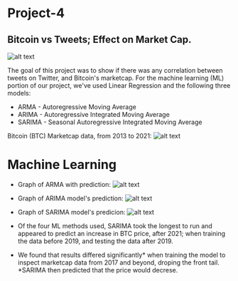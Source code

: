 # Project-4
## Bitcoin vs Tweets; Effect on Market Cap. 

![alt text](https://github.com/agarcia0991/Project-4/blob/master/Resources/pexels-david-mcbee-730564.jpg?raw=true)

The goal of this project was to show if there was any correlation between tweets on Twitter, and Bitcoin's marketcap. For the machine learning (ML) portion of our project, we've used Linear Regression and the following three models:
* ARMA - Autoregressive Moving Average
* ARIMA - Autoregressive Integrated Moving Average
* SARIMA - Seasonal Autoregressive Integrated Moving Average

Bitcoin (BTC) Marketcap data, from 2013 to 2021:
![alt text](https://github.com/agarcia0991/Project-4/blob/master/Images/all_data.PNG?raw=true)

# Machine Learning 

* Graph of ARMA with prediction:
![alt text](https://github.com/agarcia0991/Project-4/blob/master/Images/Predictions.PNG?raw=true)

* Graph of ARIMA model's prediction:
![alt text](https://github.com/agarcia0991/Project-4/blob/master/Images/ARIMA.PNG?raw=true)

* Graph of SARIMA model's predicion:
![alt text](https://github.com/agarcia0991/Project-4/blob/master/Images/SARIMA.PNG?raw=true)

* Of the four ML methods used, SARIMA took the longest to run and appeared to predict an increase in BTC price, after 2021; when training the data before 2019,
and testing the data after 2019. 

* We found that results differed significantly* when training the model to inspect marketcap data from 2017 and beyond, droping the front tail. 
*SARIMA then predicted that the price would decrese. 
